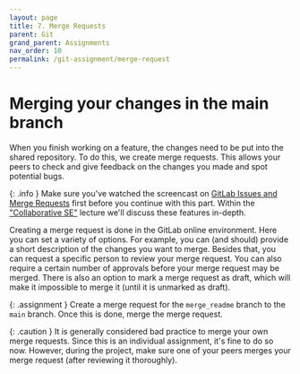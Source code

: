 ```yaml
---
layout: page
title: 7. Merge Requests
parent: Git
grand_parent: Assignments
nav_order: 10
permalink: /git-assignment/merge-request
---
```


# Merging your changes in the main branch
When you finish working on a feature, the changes need to be put into the shared repository. To do this, we create merge requests. This allows your peers to check and give feedback on the changes you made and spot potential bugs. 

{: .info }
Make sure you've watched the screencast on [GitLab Issues and Merge Requests]({{site.baseurl}}/lectures/git-gitlab#screencasts-gitlab) first before you continue with this part. Within the ["Collaborative SE"]({{site.baseurl}}/lectures/collaborative-se) lecture we'll discuss these features in-depth.

Creating a merge request is done in the GitLab online environment. Here you can set a variety of options. For example, you can (and should) provide a short description of the changes you want to merge. Besides that, you can request a specific person to review your merge request. You can also require a certain number of approvals before your merge request may be merged. There is also an option to mark a merge request as draft, which will make it impossible to merge it (until it is unmarked as draft).

{: .assignment }
Create a merge request for the `merge_readme` branch to the `main` branch. Once this is done, merge the merge request.

{: .caution }
It is generally considered bad practice to merge your own merge requests. Since this is an individual assignment, it's fine to do so now. However, during the project, make sure one of your peers merges your merge request (after reviewing it thoroughly).

